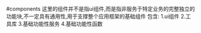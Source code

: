 #components
  这里的组件并不是指ui组件,而是指非服务于特定业务的完整独立的功能块,不一定具有通用性,用于支撑整个应用框架的基础组件
  包含:
  1.ui组件
  2.工具库
  3.基础功能性服务
  4.基础功能性函数
